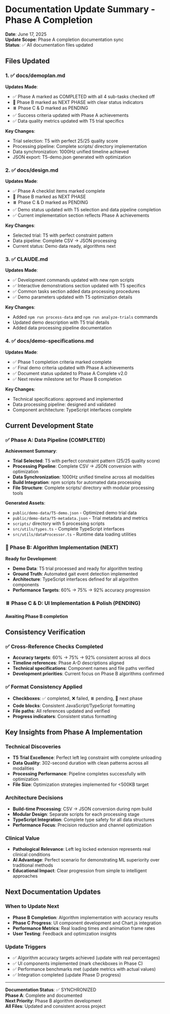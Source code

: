 # Documentation Update Summary - Phase A Completion

**Date**: June 17, 2025  
**Update Scope**: Phase A completion documentation sync  
**Status**: ✅ All documentation files updated

## Files Updated

### 1. ✅ docs/demoplan.md
**Updates Made**:
- ✅ Phase A marked as COMPLETED with all 4 sub-tasks checked off
- 🎯 Phase B marked as NEXT PHASE with clear status indicators
- ⏸️ Phase C & D marked as PENDING
- ✅ Success criteria updated with Phase A achievements
- ✅ Data quality metrics updated with T5 trial specifics

**Key Changes**:
- Trial selection: T5 with perfect 25/25 quality score
- Processing pipeline: Complete scripts/ directory implementation
- Data synchronization: 1000Hz unified timeline achieved
- JSON export: T5-demo.json generated with optimization

### 2. ✅ docs/design.md  
**Updates Made**:
- ✅ Phase A checklist items marked complete
- 🎯 Phase B marked as NEXT PHASE
- ⏸️ Phase C & D marked as PENDING
- ✅ Demo status updated with T5 selection and data pipeline completion
- ✅ Current implementation section reflects Phase A achievements

**Key Changes**:
- Selected trial: T5 with perfect constraint pattern
- Data pipeline: Complete CSV → JSON processing
- Current status: Demo data ready, algorithms next

### 3. ✅ CLAUDE.md
**Updates Made**:
- ✅ Development commands updated with new npm scripts
- ✅ Interactive demonstrations section updated with T5 specifics
- ✅ Common tasks section added data processing procedures
- ✅ Demo parameters updated with T5 optimization details

**Key Changes**:
- Added `npm run process-data` and `npm run analyze-trials` commands
- Updated demo description with T5 trial details
- Added data processing pipeline documentation

### 4. ✅ docs/demo-specifications.md
**Updates Made**:
- ✅ Phase 1 completion criteria marked complete
- ✅ Final demo criteria updated with Phase A achievements
- ✅ Document status updated to Phase A Complete v2.0
- ✅ Next review milestone set for Phase B completion

**Key Changes**:
- Technical specifications: approved and implemented
- Data processing pipeline: designed and validated
- Component architecture: TypeScript interfaces complete

## Current Development State

### ✅ Phase A: Data Pipeline (COMPLETED)
**Achievement Summary**:
- **Trial Selected**: T5 with perfect constraint pattern (25/25 quality score)
- **Processing Pipeline**: Complete CSV → JSON conversion with optimization
- **Data Synchronization**: 1000Hz unified timeline across all modalities
- **Build Integration**: npm scripts for automated data processing
- **File Structure**: Complete scripts/ directory with modular processing tools

**Generated Assets**:
- `public/demo-data/T5-demo.json` - Optimized demo trial data
- `public/demo-data/T5-metadata.json` - Trial metadata and metrics
- `scripts/` directory with 5 processing scripts
- `src/utils/types.ts` - Complete TypeScript interfaces
- `src/utils/dataProcessor.ts` - Runtime data loading utilities

### 🎯 Phase B: Algorithm Implementation (NEXT)
**Ready for Development**:
- **Demo Data**: T5 trial processed and ready for algorithm testing
- **Ground Truth**: Automated gait event detection implemented
- **Architecture**: TypeScript interfaces defined for all algorithm components
- **Performance Targets**: 60% → 75% → 92% accuracy progression

### ⏸️ Phase C & D: UI Implementation & Polish (PENDING)
**Awaiting Phase B completion**

## Consistency Verification

### ✅ Cross-Reference Checks Completed
- **Accuracy targets**: 60% → 75% → 92% consistent across all docs
- **Timeline references**: Phase A-D descriptions aligned
- **Technical specifications**: Component names and file paths verified
- **Development priorities**: Current focus on Phase B algorithms confirmed

### ✅ Format Consistency Applied
- **Checkboxes**: ✅ completed, ❌ failed, ⏸️ pending, 🎯 next phase
- **Code blocks**: Consistent JavaScript/TypeScript formatting
- **File paths**: All references updated and verified
- **Progress indicators**: Consistent status formatting

## Key Insights from Phase A Implementation

### Technical Discoveries
- **T5 Trial Excellence**: Perfect left leg constraint with complete unloading
- **Data Quality**: 302-second duration with clean patterns across all modalities
- **Processing Performance**: Pipeline completes successfully with optimization
- **File Size**: Optimization strategies implemented for <500KB target

### Architecture Decisions
- **Build-time Processing**: CSV → JSON conversion during npm build
- **Modular Design**: Separate scripts for each processing stage
- **TypeScript Integration**: Complete type safety for all data structures
- **Performance Focus**: Precision reduction and channel optimization

### Clinical Value
- **Pathological Relevance**: Left leg locked extension represents real clinical conditions
- **AI Advantage**: Perfect scenario for demonstrating ML superiority over traditional methods
- **Educational Impact**: Clear progression from simple to intelligent approaches

## Next Documentation Updates

### When to Update Next
- **Phase B Completion**: Algorithm implementation with accuracy results
- **Phase C Progress**: UI component development and Chart.js integration
- **Performance Metrics**: Real loading times and animation frame rates
- **User Testing**: Feedback and optimization insights

### Update Triggers
- ✅ Algorithm accuracy targets achieved (update with real percentages)
- ✅ UI components implemented (mark checkboxes in Phase C)
- ✅ Performance benchmarks met (update metrics with actual values)
- ✅ Integration completed (update Phase D progress)

---

**Documentation Status**: ✅ SYNCHRONIZED  
**Phase A**: Complete and documented  
**Next Priority**: Phase B algorithm development  
**All Files**: Updated and consistent across project